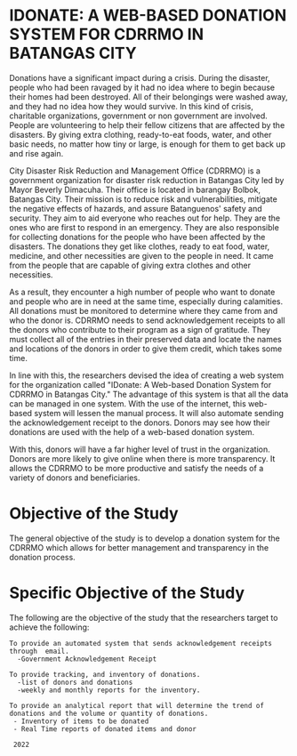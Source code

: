 # IDONATE: A WEB-BASED DONATION SYSTEM FOR CDRRMO IN BATANGAS CITY
Donations have a significant impact during a crisis. During the disaster, people who had been ravaged by it had no idea where to begin because their homes had been destroyed. All of their belongings were washed away, and they had no idea how they would survive. In this kind of crisis, charitable organizations, government or non government are involved. People are volunteering to help their fellow citizens that are affected by the disasters. By giving extra clothing, ready-to-eat foods, water, and other basic needs, no matter how tiny or large, is enough for them to get back up and rise again.

City Disaster Risk Reduction and Management Office (CDRRMO) is a government organization for disaster risk reduction in Batangas City led by Mayor Beverly Dimacuha. Their office is located in barangay Bolbok, Batangas City. Their mission is to reduce risk and vulnerabilities, mitigate the negative effects of hazards, and assure Batanguenos' safety and security. They aim to aid everyone who reaches out for help. They are the ones who are first to respond in an emergency. They are also responsible for collecting donations for the people who have been affected by the disasters. The donations they get like clothes, ready to eat food, water, medicine, and other necessities are given to the people in need. It came from the people that are capable of giving extra clothes and other necessities. 

As a result, they encounter a high number of people who want to donate and people who are in need at the same time, especially during calamities. All donations must be monitored to determine where they came from and who the donor is. CDRRMO needs to send acknowledgement receipts to all the donors who contribute to their program as a sign of gratitude. They must collect all of the entries in their preserved data and locate the names and locations of the donors in order to give them credit, which takes some time. 

In line with this, the researchers devised the idea of creating a web system for the organization called "IDonate: A Web-based Donation System for CDRRMO in Batangas City." The advantage of this system is that all the data can be managed in one system. With the use of the internet, this web-based system will lessen the manual process. It will also automate sending the acknowledgement receipt to the donors. Donors may see how their donations are used with the help of a web-based donation system. 

With this, donors will have a far higher level of trust in the organization. Donors are more likely to give online when there is more transparency. It allows the CDRRMO to be more productive and satisfy the needs of a variety of donors and beneficiaries.

# **Objective of the Study**
  The general objective of the study is to develop a donation system for the CDRRMO which allows for better management and transparency in the donation process.

# **Specific Objective of the Study**
The following are the objective of the study that the researchers target to achieve the following:

    To provide an automated system that sends acknowledgement receipts through  email.
      -Government Acknowledgement Receipt

    To provide tracking, and inventory of donations.
      -list of donors and donations
      -weekly and monthly reports for the inventory.

    To provide an analytical report that will determine the trend of donations and the volume or quantity of donations.
     - Inventory of items to be donated
     - Real Time reports of donated items and donor
     
     2022